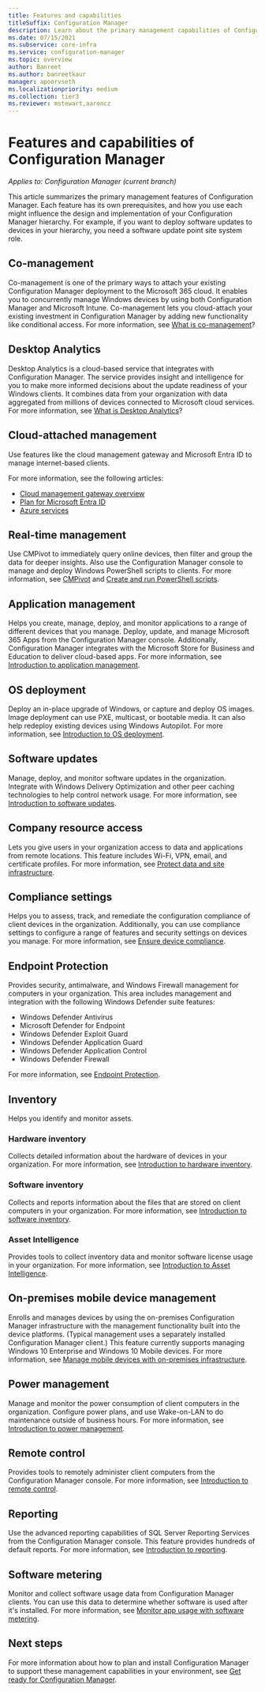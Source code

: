 ```yaml
---
title: Features and capabilities
titleSuffix: Configuration Manager
description: Learn about the primary management capabilities of Configuration Manager.
ms.date: 07/15/2021
ms.subservice: core-infra
ms.service: configuration-manager
ms.topic: overview
author: Banreet
ms.author: banreetkaur
manager: apoorvseth
ms.localizationpriority: medium
ms.collection: tier3
ms.reviewer: mstewart,aaroncz 
---
```


# Features and capabilities of Configuration Manager

*Applies to: Configuration Manager (current branch)*

This article summarizes the primary management features of Configuration Manager. Each feature has its own prerequisites, and how you use each might influence the design and implementation of your Configuration Manager hierarchy. For example, if you want to deploy software updates to devices in your hierarchy, you need a software update point site system role.

## Co-management

Co-management is one of the primary ways to attach your existing Configuration Manager deployment to the Microsoft 365 cloud. It enables you to concurrently manage Windows devices by using both Configuration Manager and Microsoft Intune. Co-management lets you cloud-attach your existing investment in Configuration Manager by adding new functionality like conditional access. For more information, see [What is co-management](../../../comanage/overview.md)?

## Desktop Analytics

Desktop Analytics is a cloud-based service that integrates with Configuration Manager. The service provides insight and intelligence for you to make more informed decisions about the update readiness of your Windows clients. It combines data from your organization with data aggregated from millions of devices connected to Microsoft cloud services. For more information, see [What is Desktop Analytics](../../../desktop-analytics/overview.md)?

## Cloud-attached management

Use features like the cloud management gateway and Microsoft Entra ID to manage internet-based clients.

For more information, see the following articles:

- [Cloud management gateway overview](../../clients/manage/cmg/overview.md)
- [Plan for Microsoft Entra ID](../security/plan-for-security.md#azure-active-directory)
- [Azure services](../../servers/deploy/configure/azure-services-wizard.md)

## Real-time management

Use CMPivot to immediately query online devices, then filter and group the data for deeper insights. Also use the Configuration Manager console to manage and deploy Windows PowerShell scripts to clients. For more information, see [CMPivot](../../servers/manage/cmpivot.md) and [Create and run PowerShell scripts](../../../apps/deploy-use/create-deploy-scripts.md).

## Application management

Helps you create, manage, deploy, and monitor applications to a range of different devices that you manage. Deploy, update, and manage Microsoft 365 Apps from the Configuration Manager console. Additionally, Configuration Manager integrates with the Microsoft Store for Business and Education to deliver cloud-based apps. For more information, see [Introduction to application management](../../../apps/understand/introduction-to-application-management.md).

## OS deployment

Deploy an in-place upgrade of Windows, or capture and deploy OS images. Image deployment can use PXE, multicast, or bootable media. It can also help redeploy existing devices using Windows Autopilot. For more information, see [Introduction to OS deployment](../../../osd/understand/introduction-to-operating-system-deployment.md).  

## Software updates

Manage, deploy, and monitor software updates in the organization. Integrate with Windows Delivery Optimization and other peer caching technologies to help control network usage. For more information, see [Introduction to software updates](../../../sum/understand/software-updates-introduction.md).  

## Company resource access

Lets you give users in your organization access to data and applications from remote locations. This feature includes Wi-Fi, VPN, email, and certificate profiles. For more information, see [Protect data and site infrastructure](../../../protect/understand/protect-data-and-site-infrastructure.md).

## Compliance settings

Helps you to assess, track, and remediate the configuration compliance of client devices in the organization. Additionally, you can use compliance settings to configure a range of features and security settings on devices you manage. For more information, see [Ensure device compliance](../../../compliance/understand/ensure-device-compliance.md).  

## Endpoint Protection

Provides security, antimalware, and Windows Firewall management for computers in your organization. This area includes management and integration with the following Windows Defender suite features:

- Windows Defender Antivirus
- Microsoft Defender for Endpoint
- Windows Defender Exploit Guard
- Windows Defender Application Guard
- Windows Defender Application Control
- Windows Defender Firewall

For more information, see [Endpoint Protection](../../../protect/deploy-use/endpoint-protection.md).  

## Inventory

Helps you identify and monitor assets.

### Hardware inventory

Collects detailed information about the hardware of devices in your organization. For more information, see [Introduction to hardware inventory](../../clients/manage/inventory/introduction-to-hardware-inventory.md).  

### Software inventory

Collects and reports information about the files that are stored on client computers in your organization. For more information, see [Introduction to software inventory](../../clients/manage/inventory/introduction-to-software-inventory.md).  

### Asset Intelligence

Provides tools to collect inventory data and monitor software license usage in your organization. For more information, see [Introduction to Asset Intelligence](../../clients/manage/asset-intelligence/introduction-to-asset-intelligence.md).  

## On-premises mobile device management

Enrolls and manages devices by using the on-premises Configuration Manager infrastructure with the management functionality built into the device platforms. (Typical management uses a separately installed Configuration Manager client.) This feature currently supports managing Windows 10 Enterprise and Windows 10 Mobile devices. For more information, see [Manage mobile devices with on-premises infrastructure](../../../mdm/understand/manage-mobile-devices-with-on-premises-infrastructure.md).  

## Power management

Manage and monitor the power consumption of client computers in the organization. Configure power plans, and use Wake-on-LAN to do maintenance outside of business hours. For more information, see [Introduction to power management](../../clients/manage/power/introduction-to-power-management.md).  

## Remote control

Provides tools to remotely administer client computers from the Configuration Manager console. For more information, see [Introduction to remote control](../../clients/manage/remote-control/introduction-to-remote-control.md).  

## Reporting

Use the advanced reporting capabilities of SQL Server Reporting Services from the Configuration Manager console. This feature provides hundreds of default reports. For more information, see [Introduction to reporting](../../servers/manage/introduction-to-reporting.md).  

## Software metering

Monitor and collect software usage data from Configuration Manager clients. You can use this data to determine whether software is used after it's installed. For more information, see [Monitor app usage with software metering](../../../apps/deploy-use/monitor-app-usage-with-software-metering.md).  

## Next steps

For more information about how to plan and install Configuration Manager to support these management capabilities in your environment, see [Get ready for Configuration Manager](../get-ready.md).
